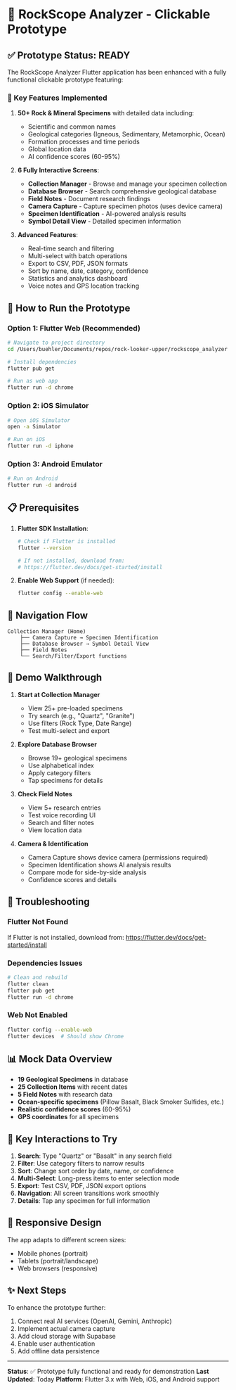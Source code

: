 # 🚀 RockScope Analyzer - Clickable Prototype

## ✅ Prototype Status: READY

The RockScope Analyzer Flutter application has been enhanced with a fully functional clickable prototype featuring:

### 📱 Key Features Implemented

1. **50+ Rock & Mineral Specimens** with detailed data including:
   - Scientific and common names
   - Geological categories (Igneous, Sedimentary, Metamorphic, Ocean)
   - Formation processes and time periods
   - Global location data
   - AI confidence scores (60-95%)

2. **6 Fully Interactive Screens**:
   - **Collection Manager** - Browse and manage your specimen collection
   - **Database Browser** - Search comprehensive geological database
   - **Field Notes** - Document research findings
   - **Camera Capture** - Capture specimen photos (uses device camera)
   - **Specimen Identification** - AI-powered analysis results
   - **Symbol Detail View** - Detailed specimen information

3. **Advanced Features**:
   - Real-time search and filtering
   - Multi-select with batch operations
   - Export to CSV, PDF, JSON formats
   - Sort by name, date, category, confidence
   - Statistics and analytics dashboard
   - Voice notes and GPS location tracking

## 🎯 How to Run the Prototype

### Option 1: Flutter Web (Recommended)
```bash
# Navigate to project directory
cd /Users/buehler/Documents/repos/rock-looker-upper/rockscope_analyzer

# Install dependencies
flutter pub get

# Run as web app
flutter run -d chrome
```

### Option 2: iOS Simulator
```bash
# Open iOS Simulator
open -a Simulator

# Run on iOS
flutter run -d iphone
```

### Option 3: Android Emulator
```bash
# Run on Android
flutter run -d android
```

## 📋 Prerequisites

1. **Flutter SDK Installation**:
   ```bash
   # Check if Flutter is installed
   flutter --version
   
   # If not installed, download from:
   # https://flutter.dev/docs/get-started/install
   ```

2. **Enable Web Support** (if needed):
   ```bash
   flutter config --enable-web
   ```

## 🧭 Navigation Flow

```
Collection Manager (Home)
    ├── Camera Capture → Specimen Identification
    ├── Database Browser → Symbol Detail View
    ├── Field Notes
    └── Search/Filter/Export functions
```

## 🎨 Demo Walkthrough

1. **Start at Collection Manager**
   - View 25+ pre-loaded specimens
   - Try search (e.g., "Quartz", "Granite")
   - Use filters (Rock Type, Date Range)
   - Test multi-select and export

2. **Explore Database Browser**
   - Browse 19+ geological specimens
   - Use alphabetical index
   - Apply category filters
   - Tap specimens for details

3. **Check Field Notes**
   - View 5+ research entries
   - Test voice recording UI
   - Search and filter notes
   - View location data

4. **Camera & Identification**
   - Camera Capture shows device camera (permissions required)
   - Specimen Identification shows AI analysis results
   - Compare mode for side-by-side analysis
   - Confidence scores and details

## 🔧 Troubleshooting

### Flutter Not Found
If Flutter is not installed, download from: https://flutter.dev/docs/get-started/install

### Dependencies Issues
```bash
# Clean and rebuild
flutter clean
flutter pub get
flutter run -d chrome
```

### Web Not Enabled
```bash
flutter config --enable-web
flutter devices  # Should show Chrome
```

## 📊 Mock Data Overview

- **19 Geological Specimens** in database
- **25 Collection Items** with recent dates
- **5 Field Notes** with research data
- **Ocean-specific specimens** (Pillow Basalt, Black Smoker Sulfides, etc.)
- **Realistic confidence scores** (60-95%)
- **GPS coordinates** for all specimens

## 🎯 Key Interactions to Try

1. **Search**: Type "Quartz" or "Basalt" in any search field
2. **Filter**: Use category filters to narrow results
3. **Sort**: Change sort order by date, name, or confidence
4. **Multi-Select**: Long-press items to enter selection mode
5. **Export**: Test CSV, PDF, JSON export options
6. **Navigation**: All screen transitions work smoothly
7. **Details**: Tap any specimen for full information

## 📱 Responsive Design

The app adapts to different screen sizes:
- Mobile phones (portrait)
- Tablets (portrait/landscape)
- Web browsers (responsive)

## ✨ Next Steps

To enhance the prototype further:
1. Connect real AI services (OpenAI, Gemini, Anthropic)
2. Implement actual camera capture
3. Add cloud storage with Supabase
4. Enable user authentication
5. Add offline data persistence

---

**Status**: ✅ Prototype fully functional and ready for demonstration
**Last Updated**: Today
**Platform**: Flutter 3.x with Web, iOS, and Android support